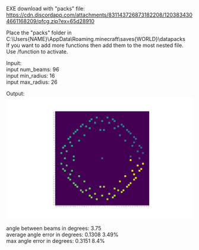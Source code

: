 EXE download with "packs" file:  
https://cdn.discordapp.com/attachments/831143726873182208/1203834304661168209/pfcg.zip?ex=65d28910

Place the "packs" folder in C:\Users\{NAME}\AppData\Roaming\.minecraft\saves\{WORLD}\datapacks  
If you want to add more functions then add them to the most nested file.  
Use /function to activate.  

Inpuit:  
input num_beams: 96  
input min_radius: 16  
input max_radius: 26  

Output:  
![text](Figure.png)  

angle between beams in degrees: 3.75  
average angle error in degrees: 0.1308 3.49%  
max angle error in degrees: 0.3151 8.4%
